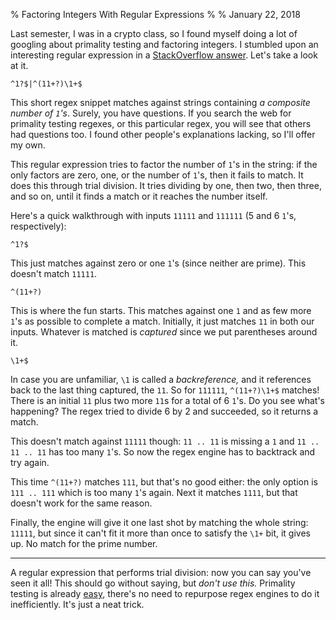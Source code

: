 % Factoring Integers With Regular Expressions
%
% January 22, 2018

Last semester, I was in a crypto class, so I found myself doing a lot of googling about primality testing and factoring integers. I stumbled upon an interesting regular expression in a [StackOverflow answer](https://stackoverflow.com/questions/3329766/how-does-this-regular-expression-work). Let's take a look at it.

```
^1?$|^(11+?)\1+$
```

This short regex snippet matches against strings containing _a composite number of `1`'s_. Surely, you have questions. If you search the web for primality testing regexes, or this particular regex, you will see that others had questions too. I found other people's explanations lacking, so I'll offer my own.

This regular expression tries to factor the number of `1`'s in the string: if the only factors are zero, one, or the number of `1`'s, then it fails to match. It does this through trial division. It tries dividing by one, then two, then three, and so on, until it finds a match or it reaches the number itself.

Here's a quick walkthrough with inputs `11111` and `111111` (5 and 6 `1`'s, respectively):

```
^1?$
```

This just matches against zero or one `1`'s (since neither are prime). This doesn't match `11111`.

```
^(11+?)
```

This is where the fun starts. This matches against one `1` and as few more `1`'s as possible to complete a match. Initially, it just matches `11` in both our inputs. Whatever is matched is _captured_ since we put parentheses around it.

```
\1+$
```

In case you are unfamiliar, `\1` is called a _backreference,_ and it references back to the last thing captured, the `11`. So for `111111`, `^(11+?)\1+$` matches! There is an initial `11` plus two more `11`s for a total of 6 `1`'s. Do you see what's happening? The regex tried to divide 6 by 2 and succeeded, so it returns a match.

This doesn't match against `11111` though: `11 .. 11` is missing a `1` and `11 .. 11 .. 11` has too many `1`'s. So now the regex engine has to backtrack and try again.

This time `^(11+?)` matches `111`, but that's no good either: the only option is `111 .. 111` which is too many `1`'s again. Next it matches `1111`, but that doesn't work for the same reason.

Finally, the engine will give it one last shot by matching the whole string: `11111`, but since it can't fit it more than once to satisfy the `\1+` bit, it gives up. No match for the prime number.

---

A regular expression that performs trial division: now you can say you've seen it all! This should go without saying, but *don't use this.* Primality testing is already [easy](https://rosettacode.org/wiki/Miller–Rabin_primality_test), there's no need to repurpose regex engines to do it inefficiently. It's just a neat trick.

